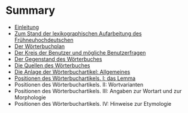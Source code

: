 # Summary

* [Einleitung](README.md)
* [Zum Stand der lexikographischen Aufarbeitung des Frühneuhochdeutschen](zum_stand_der_lexikographischen_aufarbeitung_des_f.md)
* [Der Wörterbuchplan](der_worterbuchplan.md)
* [Der Kreis der Benutzer und mögliche Benutzerfragen](der_kreis_der_benutzer_und_mogliche_benutzerfragen.md)
* [Der Gegenstand des Wörterbuches](der_gegenstand_des_worterbuches.md)
* [Die Quellen des Wörterbuches](die_quellen_des_worterbuches.md)
* [Die Anlage der Wörterbuchartikel: Allgemeines](die_anlage_der_worterbuchartikel_allgemeines.md)
* [Positionen des Wörterbuchartikels. I: das Lemma](positionen_des_worterbuchartikels_i_das_lemma.md)
* Positionen des Wörterbuchartikels. II: Wortvarianten
* Positionen des Wörterbuchartikels. III: Angaben zur Wortart und zur Morphologie
* Positionen des Wörterbuchartikels. IV: Hinweise zur Etymologie


